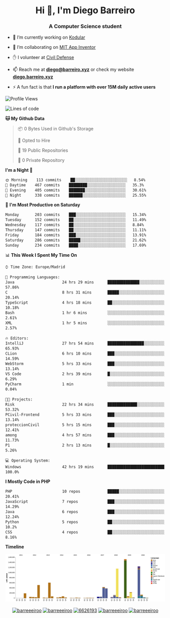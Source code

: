 <h1 align="center">Hi 👋, I'm Diego Barreiro</h1>
<h3 align="center">A Computer Science student</h3>

- 🔭 I’m currently working on [Kodular](https://www.kodular.io)

- 👯 I’m collaborating on [MIT App Inventor](https://github.com/mit-cml/appinventor-sources)

- ✋ I volunteer at [Civil Defense](https://proteccioncivil.sdc.gal)

- 📫 Reach me at **diego@barreiro.xyz** or check my website **[diego.barreiro.xyz](https://diego.barreiro.xyz)**

- ⚡ A fun fact is that **I run a platform with over 15M daily active users**

<!--START_SECTION:waka-->
![Profile Views](http://img.shields.io/badge/Profile%20Views-19-blue)

![Lines of code](https://img.shields.io/badge/From%20Hello%20World%20I%27ve%20Written-22.6%20million%20lines%20of%20code-blue)

**🐱 My Github Data** 

> 📦 0 Bytes Used in Github's Storage 
 > 
> 💼 Opted to Hire
 > 
> 📜 19 Public Repositories
 > 
> 🔑 0 Private Repository 
 > 
**I'm a Night 🦉** 

```text
🌞 Morning    113 commits    ██░░░░░░░░░░░░░░░░░░░░░░░   8.54% 
🌆 Daytime    467 commits    ████████░░░░░░░░░░░░░░░░░   35.3% 
🌃 Evening    405 commits    ███████░░░░░░░░░░░░░░░░░░   30.61% 
🌙 Night      338 commits    ██████░░░░░░░░░░░░░░░░░░░   25.55%

```
📅 **I'm Most Productive on Saturday** 

```text
Monday       203 commits    ███░░░░░░░░░░░░░░░░░░░░░░   15.34% 
Tuesday      152 commits    ██░░░░░░░░░░░░░░░░░░░░░░░   11.49% 
Wednesday    117 commits    ██░░░░░░░░░░░░░░░░░░░░░░░   8.84% 
Thursday     147 commits    ██░░░░░░░░░░░░░░░░░░░░░░░   11.11% 
Friday       184 commits    ███░░░░░░░░░░░░░░░░░░░░░░   13.91% 
Saturday     286 commits    █████░░░░░░░░░░░░░░░░░░░░   21.62% 
Sunday       234 commits    ████░░░░░░░░░░░░░░░░░░░░░   17.69%

```


📊 **This Week I Spent My Time On** 

```text
⌚︎ Time Zone: Europe/Madrid

💬 Programming Languages: 
Java                     24 hrs 29 mins      ██████████████░░░░░░░░░░░   57.86% 
C                        8 hrs 31 mins       █████░░░░░░░░░░░░░░░░░░░░   20.14% 
TypeScript               4 hrs 18 mins       ██░░░░░░░░░░░░░░░░░░░░░░░   10.18% 
Bash                     1 hr 6 mins         ░░░░░░░░░░░░░░░░░░░░░░░░░   2.61% 
XML                      1 hr 5 mins         ░░░░░░░░░░░░░░░░░░░░░░░░░   2.57%

🔥 Editors: 
IntelliJ                 27 hrs 54 mins      ████████████████░░░░░░░░░   65.93% 
CLion                    6 hrs 10 mins       ███░░░░░░░░░░░░░░░░░░░░░░   14.59% 
WebStorm                 5 hrs 33 mins       ███░░░░░░░░░░░░░░░░░░░░░░   13.14% 
VS Code                  2 hrs 39 mins       █░░░░░░░░░░░░░░░░░░░░░░░░   6.29% 
PyCharm                  1 min               ░░░░░░░░░░░░░░░░░░░░░░░░░   0.04%

🐱‍💻 Projects: 
Risk                     22 hrs 34 mins      █████████████░░░░░░░░░░░░   53.32% 
PCivil-Frontend          5 hrs 33 mins       ███░░░░░░░░░░░░░░░░░░░░░░   13.14% 
proteccionCivil          5 hrs 15 mins       ███░░░░░░░░░░░░░░░░░░░░░░   12.41% 
among                    4 hrs 57 mins       ███░░░░░░░░░░░░░░░░░░░░░░   11.73% 
P1                       2 hrs 13 mins       █░░░░░░░░░░░░░░░░░░░░░░░░   5.26%

💻 Operating System: 
Windows                  42 hrs 19 mins      █████████████████████████   100.0%

```

**I Mostly Code in PHP** 

```text
PHP                      10 repos            █████░░░░░░░░░░░░░░░░░░░░   20.41% 
JavaScript               7 repos             ███░░░░░░░░░░░░░░░░░░░░░░   14.29% 
Java                     6 repos             ███░░░░░░░░░░░░░░░░░░░░░░   12.24% 
Python                   5 repos             ██░░░░░░░░░░░░░░░░░░░░░░░   10.2% 
CSS                      4 repos             ██░░░░░░░░░░░░░░░░░░░░░░░   8.16%

```


**Timeline**

![Chart not found](https://github.com/barreeeiroo/barreeeiroo/blob/master/charts/bar_graph.png) 


<!--END_SECTION:waka-->

<p align="center">
<a href="https://twitter.com/barreeeiroo" target="blank"><img align="center" src="https://cdn.jsdelivr.net/npm/simple-icons@3.0.1/icons/twitter.svg" alt="barreeeiroo" height="20" width="20" /></a>
<a href="https://linkedin.com/in/barreeeiroo" target="blank"><img align="center" src="https://cdn.jsdelivr.net/npm/simple-icons@3.0.1/icons/linkedin.svg" alt="barreeeiroo" height="20" width="20" /></a>
<a href="https://stackoverflow.com/users/6626193" target="blank"><img align="center" src="https://cdn.jsdelivr.net/npm/simple-icons@3.0.1/icons/stackoverflow.svg" alt="6626193" height="20" width="20" /></a>
<a href="https://fb.com/barreeeiroo" target="blank"><img align="center" src="https://cdn.jsdelivr.net/npm/simple-icons@3.0.1/icons/facebook.svg" alt="barreeeiroo" height="20" width="20" /></a>
<a href="https://instagram.com/barreeeiroo" target="blank"><img align="center" src="https://cdn.jsdelivr.net/npm/simple-icons@3.0.1/icons/instagram.svg" alt="barreeeiroo" height="20" width="20" /></a>
</p>

